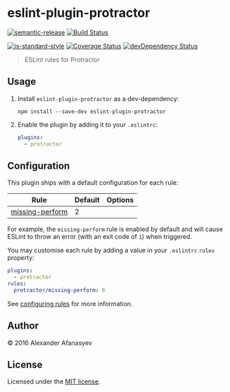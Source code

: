 # eslint-plugin-protractor

[![semantic-release](https://img.shields.io/badge/%20%20%F0%9F%93%A6%F0%9F%9A%80-semantic--release-e10079.svg)](https://github.com/semantic-release/semantic-release)
[![Build Status][travis-image]][travis-url]

[![js-standard-style](https://img.shields.io/badge/code%20style-standard-brightgreen.svg?style=flat)](https://github.com/feross/standard)
[![Coverage Status](https://coveralls.io/repos/github/alecxe/eslint-plugin-protractor/badge.svg?branch=master)](https://coveralls.io/github/alecxe/eslint-plugin-protractor?branch=master)
[![devDependency Status](https://david-dm.org/alecxe/eslint-plugin-protractor/master/dev-status.svg)](https://david-dm.org/alecxe/eslint-plugin-protractor/master#info=devDependencies)

[travis-url]: https://travis-ci.org/alecxe/eslint-plugin-protractor
[travis-image]: https://img.shields.io/travis/alecxe/eslint-plugin-protractor.svg

> ESLint rules for Protractor

## Usage

1. Install `eslint-plugin-protractor` as a dev-dependency:

    ```shell
    npm install --save-dev eslint-plugin-protractor
    ```

2. Enable the plugin by adding it to your `.eslintrc`:

    ```yaml
    plugins:
      - protractor
    ```

## Configuration

This plugin ships with a default configuration for each rule:

Rule                         | Default       | Options
----                         | -------       | -------
[missing-perform][]          | 2             |


For example, the `missing-perform` rule is enabled by default and will cause
ESLint to throw an error (with an exit code of `1`) when triggered.

You may customise each rule by adding a value in your `.eslintrc` `rules`
property:

```yaml
plugins:
  - protractor
rules:
  protractor/missing-perform: 0
```

See [configuring rules][] for more information.

[missing-perform]: docs/rules/missing-perform.md
[configuring rules]: http://eslint.org/docs/user-guide/configuring#configuring-rules

## Author

© 2016 Alexander Afanasyev

## License

Licensed under the [MIT license](LICENSE).
